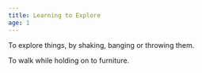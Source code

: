 ```yaml
---
title: Learning to Explore
age: 1
---
```

To explore things, by shaking, banging or throwing them. <Mod stat="INT"></Mod>

To walk while holding on to furniture. <Mod stat="STA"></Mod>
